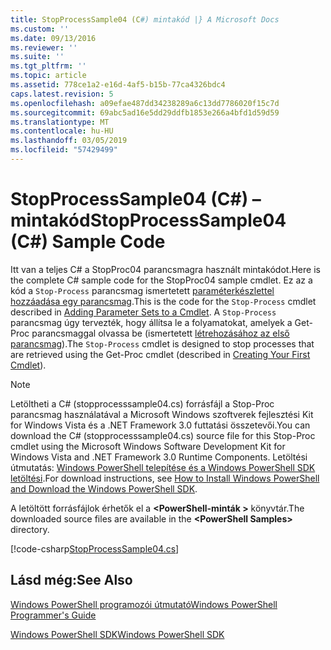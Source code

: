 ```yaml
---
title: StopProcessSample04 (C#) mintakód |} A Microsoft Docs
ms.custom: ''
ms.date: 09/13/2016
ms.reviewer: ''
ms.suite: ''
ms.tgt_pltfrm: ''
ms.topic: article
ms.assetid: 778ce1a2-e16d-4af5-b15b-77ca4326bdc4
caps.latest.revision: 5
ms.openlocfilehash: a09efae487dd34238289a6c13dd7786020f15c7d
ms.sourcegitcommit: 69abc5ad16e5dd29ddfb1853e266a4bfd1d59d59
ms.translationtype: MT
ms.contentlocale: hu-HU
ms.lasthandoff: 03/05/2019
ms.locfileid: "57429499"
---
```

# <a name="stopprocesssample04-c-sample-code"></a><span data-ttu-id="62b99-102">StopProcessSample04 (C#) – mintakód</span><span class="sxs-lookup"><span data-stu-id="62b99-102">StopProcessSample04 (C#) Sample Code</span></span>

<span data-ttu-id="62b99-103">Itt van a teljes C# a StopProc04 parancsmagra használt mintakódot.</span><span class="sxs-lookup"><span data-stu-id="62b99-103">Here is the complete C# sample code for the StopProc04 sample cmdlet.</span></span> <span data-ttu-id="62b99-104">Ez az a kód a `Stop-Process` parancsmag ismertetett [paraméterkészlettel hozzáadása egy parancsmag](../cmdlet/adding-parameter-sets-to-a-cmdlet.md).</span><span class="sxs-lookup"><span data-stu-id="62b99-104">This is the code for the `Stop-Process` cmdlet described in [Adding Parameter Sets to a Cmdlet](../cmdlet/adding-parameter-sets-to-a-cmdlet.md).</span></span> <span data-ttu-id="62b99-105">A `Stop-Process` parancsmag úgy tervezték, hogy állítsa le a folyamatokat, amelyek a Get-Proc parancsmaggal olvassa be (ismertetett [létrehozásához az első parancsmag](../cmdlet/creating-a-cmdlet-without-parameters.md)).</span><span class="sxs-lookup"><span data-stu-id="62b99-105">The `Stop-Process` cmdlet is designed to stop processes that are retrieved using the Get-Proc cmdlet (described in [Creating Your First Cmdlet](../cmdlet/creating-a-cmdlet-without-parameters.md)).</span></span>

> [!NOTE]
> <span data-ttu-id="62b99-106">Letöltheti a C# (stopprocesssample04.cs) forrásfájl a Stop-Proc parancsmag használatával a Microsoft Windows szoftverek fejlesztési Kit for Windows Vista és a .NET Framework 3.0 futtatási összetevői.</span><span class="sxs-lookup"><span data-stu-id="62b99-106">You can download the C# (stopprocesssample04.cs) source file for this Stop-Proc cmdlet using the Microsoft Windows Software Development Kit for Windows Vista and .NET Framework 3.0 Runtime Components.</span></span> <span data-ttu-id="62b99-107">Letöltési útmutatás: [Windows PowerShell telepítése és a Windows PowerShell SDK letöltési](/powershell/developer/installing-the-windows-powershell-sdk).</span><span class="sxs-lookup"><span data-stu-id="62b99-107">For download instructions, see [How to Install Windows PowerShell and Download the Windows PowerShell SDK](/powershell/developer/installing-the-windows-powershell-sdk).</span></span>
>
> <span data-ttu-id="62b99-108">A letöltött forrásfájlok érhetők el a  **\<PowerShell-minták >** könyvtár.</span><span class="sxs-lookup"><span data-stu-id="62b99-108">The downloaded source files are available in the **\<PowerShell Samples>** directory.</span></span>

[!code-csharp[StopProcessSample04.cs](../../powershell-sdk-samples/SDK-2.0/csharp/StopProcessSample04/StopProcessSample04.cs#L11-L435 "StopProcessSample04.cs")]

## <a name="see-also"></a><span data-ttu-id="62b99-109">Lásd még:</span><span class="sxs-lookup"><span data-stu-id="62b99-109">See Also</span></span>

[<span data-ttu-id="62b99-110">Windows PowerShell programozói útmutató</span><span class="sxs-lookup"><span data-stu-id="62b99-110">Windows PowerShell Programmer's Guide</span></span>](./windows-powershell-programmer-s-guide.md)

[<span data-ttu-id="62b99-111">Windows PowerShell SDK</span><span class="sxs-lookup"><span data-stu-id="62b99-111">Windows PowerShell SDK</span></span>](../windows-powershell-reference.md)